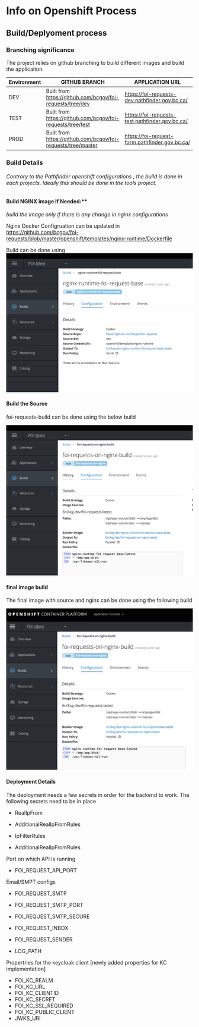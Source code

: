 # Info on Openshift Process



## Build/Deplyoment process


### Branching significance

The project relies on github branching to build different images and build the applicaiton.

|Environment|GITHUB BRANCH|APPLICATION URL
|---|---|---|
|DEV| Built from https://github.com/bcgov/foi-requests/tree/dev| https://foi-requests-dev.pathfinder.gov.bc.ca/
|TEST| Built from https://github.com/bcgov/foi-requests/tree/test| https://foi-requests-test.pathfinder.gov.bc.ca/
|PROD| Built from https://github.com/bcgov/foi-requests/tree/master| https://foi-request-form.pathfinder.gov.bc.ca/



### Build Details

###### Contrary to the Pathfinder openshift configurations , the build is done in each projects. Ideally this should be done in the tools project.

#### Build NGINX image If Needed:** 

_build the image only if there is any change in nginx configurations_

Nginx Docker Configruation can be updated in https://github.com/bcgov/foi-requests/blob/master/openshift/templates/nginx-runtime/Dockerfile

Build can be done using ![screenshot](/docs/images/nginx-build.png)

####  Build the  Source

foi-requests-build can be done using the below build

![screenshot](/docs/images/source-build.png)

#### final image build

The final image with source and nginx can be done using the following build

![screenshot](/docs/images/final_build.png)


####  Deployment Details

The deployment needs a few secrets in order for the backend to work.
The following secrets need to be in place

* RealIpFrom

* AdditionalRealIpFromRules

* IpFilterRules

* AdditionalRealIpFromRules

Port on which API is running
* FOI_REQUEST_API_PORT

Email/SMPT configs
* FOI_REQUEST_SMTP
* FOI_REQUEST_SMTP_PORT
* FOI_REQUEST_SMTP_SECURE
* FOI_REQUEST_INBOX
* FOI_REQUEST_SENDER

* LOG_PATH

Propertries for the keycloak client [newly added properties for KC implementation]
* FOI_KC_REALM
* FOI_KC_URL
* FOI_KC_CLIENTID
* FOI_KC_SECRET
* FOI_KC_SSL_REQUIRED
* FOI_KC_PUBLIC_CLIENT
* JWKS_URI


